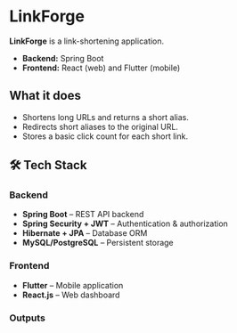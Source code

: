 # LinkForge 

**LinkForge** is a link-shortening application.

- **Backend:** Spring Boot  
- **Frontend:** React (web) and Flutter (mobile)

## What it does
- Shortens long URLs and returns a short alias.  
- Redirects short aliases to the original URL.  
- Stores a basic click count for each short link.

## 🛠 Tech Stack

### Backend
- **Spring Boot** – REST API backend
- **Spring Security + JWT** – Authentication & authorization
- **Hibernate + JPA** – Database ORM
- **MySQL/PostgreSQL** – Persistent storage

### Frontend
- **Flutter** – Mobile application
- **React.js** – Web dashboard

### Outputs







